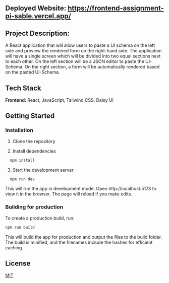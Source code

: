 ## Deployed Website: https://frontend-assignment-pi-sable.vercel.app/

## Project Description:
   A React application that will allow users to paste a UI schema on the left side and preview the rendered form on the right-hand side. The application will have a     single screen which will be divided into two equal sections next to each other. On the left section will be a JSON editor to paste the UI-Schema. On the right        section, a form will be automatically rendered based on the pasted UI-Schema.

## Tech Stack

**Frontend:** React, JavaScript, Tailwind CSS, Daisy UI

## Getting Started

### Installation

1. Clone the repository

2. Install dependencies 
```bash
  npm install
```
3. Start the development server
```bash
  npm run dev
```
This will run the app in development mode. Open http://localhost:5173 to view it in the browser. The page will reload if you make edits.

### Building for production

To create a production build, run:
```bash
npm run build
```
This will build the app for production and output the files to the build folder. The build is minified, and the filenames include the hashes for efficient caching.


## License

[MIT](https://choosealicense.com/licenses/mit/)
